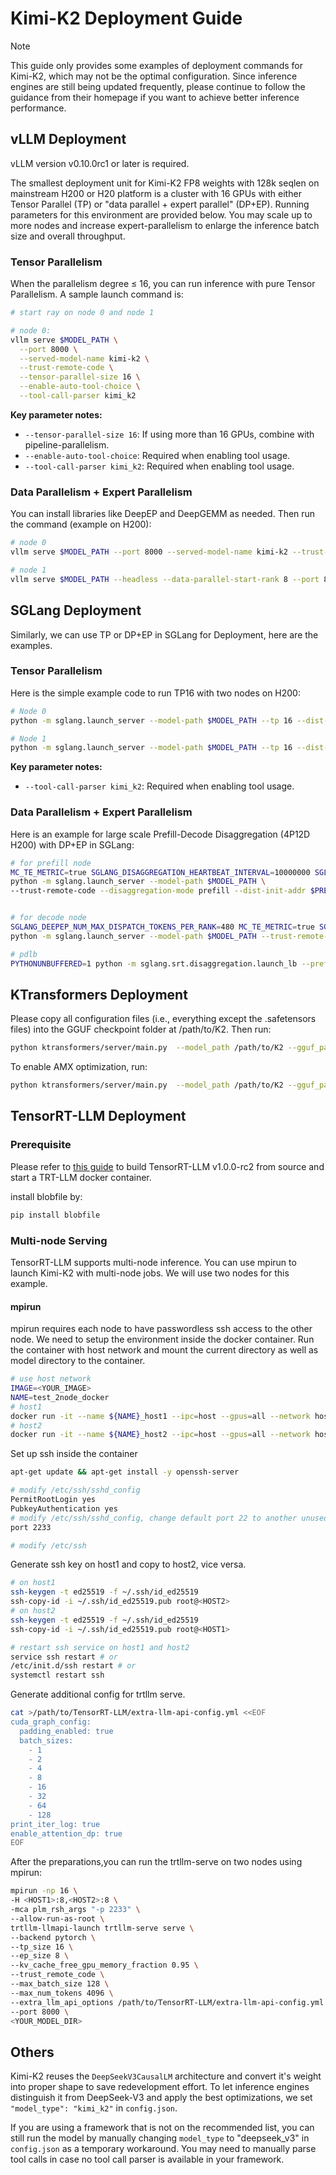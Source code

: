 # Kimi-K2 Deployment Guide

> [!Note]
> This guide only provides some examples of deployment commands for Kimi-K2, which may not be the optimal configuration. Since inference engines are still being updated frequently,  please continue to follow the guidance from their homepage if you want to achieve better inference performance.


## vLLM Deployment
vLLM version v0.10.0rc1 or later is required.

The smallest deployment unit for Kimi-K2 FP8 weights with 128k seqlen on mainstream H200 or H20 platform is a cluster with 16 GPUs with either Tensor Parallel (TP) or "data parallel + expert parallel" (DP+EP).
Running parameters for this environment are provided below. You may scale up to more nodes and increase expert-parallelism to enlarge the inference batch size and overall throughput.

### Tensor Parallelism

When the parallelism degree ≤ 16, you can run inference with pure Tensor Parallelism. A sample launch command is:

``` bash
# start ray on node 0 and node 1

# node 0:
vllm serve $MODEL_PATH \
  --port 8000 \
  --served-model-name kimi-k2 \
  --trust-remote-code \
  --tensor-parallel-size 16 \
  --enable-auto-tool-choice \
  --tool-call-parser kimi_k2
```

**Key parameter notes:**
- `--tensor-parallel-size 16`: If using more than 16 GPUs, combine with pipeline-parallelism.
- `--enable-auto-tool-choice`: Required when enabling tool usage.
- `--tool-call-parser kimi_k2`: Required when enabling tool usage.

### Data Parallelism + Expert Parallelism

You can install libraries like DeepEP and DeepGEMM as needed. Then run the command (example on H200):

``` bash
# node 0
vllm serve $MODEL_PATH --port 8000 --served-model-name kimi-k2 --trust-remote-code --data-parallel-size 16 --data-parallel-size-local 8 --data-parallel-address $MASTER_IP --data-parallel-rpc-port $PORT --enable-expert-parallel --max-num-batched-tokens 8192 --max-num-seqs 256 --gpu-memory-utilization 0.85 --enable-auto-tool-choice --tool-call-parser kimi_k2

# node 1
vllm serve $MODEL_PATH --headless --data-parallel-start-rank 8 --port 8000 --served-model-name kimi-k2 --trust-remote-code --data-parallel-size 16 --data-parallel-size-local 8 --data-parallel-address $MASTER_IP --data-parallel-rpc-port $PORT --enable-expert-parallel --max-num-batched-tokens 8192 --max-num-seqs 256 --gpu-memory-utilization 0.85 --enable-auto-tool-choice --tool-call-parser kimi_k2
```

## SGLang Deployment

Similarly, we can use TP or DP+EP in SGLang for Deployment, here are the examples.


### Tensor Parallelism

Here is the simple example code to run TP16 with two nodes on H200:

``` bash
# Node 0
python -m sglang.launch_server --model-path $MODEL_PATH --tp 16 --dist-init-addr $MASTER_IP:50000 --nnodes 2 --node-rank 0 --trust-remote-code --tool-call-parser kimi_k2

# Node 1
python -m sglang.launch_server --model-path $MODEL_PATH --tp 16 --dist-init-addr $MASTER_IP:50000 --nnodes 2 --node-rank 1 --trust-remote-code --tool-call-parser kimi_k2
```

**Key parameter notes:**
- `--tool-call-parser kimi_k2`: Required when enabling tool usage.

### Data Parallelism + Expert Parallelism

Here is an example for large scale Prefill-Decode Disaggregation (4P12D H200) with DP+EP in SGLang:

``` bash
# for prefill node
MC_TE_METRIC=true SGLANG_DISAGGREGATION_HEARTBEAT_INTERVAL=10000000 SGLANG_DISAGGREGATION_BOOTSTRAP_TIMEOUT=100000 SGLANG_DISAGGREGATION_WAITING_TIMEOUT=100000 PYTHONUNBUFFERED=1 \
python -m sglang.launch_server --model-path $MODEL_PATH \
--trust-remote-code --disaggregation-mode prefill --dist-init-addr $PREFILL_NODE0$:5757 --tp-size 32 --dp-size 32 --enable-dp-attention --host $LOCAL_IP --decode-log-interval 1 --disable-radix-cache --enable-deepep-moe --moe-dense-tp-size 1 --enable-dp-lm-head --disable-shared-experts-fusion --watchdog-timeout 1000000 --enable-two-batch-overlap --disaggregation-ib-device $IB_DEVICE --chunked-prefill-size 131072 --mem-fraction-static 0.85 --deepep-mode normal --ep-dispatch-algorithm dynamic --eplb-algorithm deepseek --max-running-requests 1024 --nnodes 4 --node-rank $RANK --tool-call-parser kimi_k2


# for decode node
SGLANG_DEEPEP_NUM_MAX_DISPATCH_TOKENS_PER_RANK=480 MC_TE_METRIC=true SGLANG_DISAGGREGATION_HEARTBEAT_INTERVAL=10000000 SGLANG_DISAGGREGATION_BOOTSTRAP_TIMEOUT=100000 SGLANG_DISAGGREGATION_WAITING_TIMEOUT=100000 PYTHONUNBUFFERED=1 \
python -m sglang.launch_server --model-path $MODEL_PATH --trust-remote-code --disaggregation-mode decode --dist-init-addr $DECODE_NODE0:5757 --tp-size 96 --dp-size 96 --enable-dp-attention --host $LOCAL_IP --decode-log-interval 1 --context-length 2176 --disable-radix-cache --enable-deepep-moe --moe-dense-tp-size 1 --enable-dp-lm-head --disable-shared-experts-fusion --watchdog-timeout 1000000 --enable-two-batch-overlap --disaggregation-ib-device $IB_DEVICE  --deepep-mode low_latency --mem-fraction-static 0.8 --cuda-graph-bs 480 --max-running-requests 46080 --ep-num-redundant-experts 96 --nnodes 12 --node-rank $RANK --tool-call-parser kimi_k2

# pdlb
PYTHONUNBUFFERED=1 python -m sglang.srt.disaggregation.launch_lb --prefill http://${PREFILL_NODE0}:30000 --decode http://${DECODE_NODE0}:30000
```

## KTransformers Deployment

Please copy all configuration files (i.e., everything except the .safetensors files) into the GGUF checkpoint folder at /path/to/K2. Then run:
``` bash
python ktransformers/server/main.py  --model_path /path/to/K2 --gguf_path /path/to/K2 --cache_lens 30000
```

To enable AMX optimization, run:

``` bash
python ktransformers/server/main.py  --model_path /path/to/K2 --gguf_path /path/to/K2 --cache_lens 30000 --optimize_config_path ktransformers/optimize/optimize_rules/DeepSeek-V3-Chat-fp8-linear-ggml-experts-serve-amx.yaml
```

## TensorRT-LLM Deployment
### Prerequisite
Please refer to [this guide](https://nvidia.github.io/TensorRT-LLM/installation/build-from-source-linux.html) to build TensorRT-LLM v1.0.0-rc2 from source and start a TRT-LLM docker container.

install blobfile by:
```bash
pip install blobfile
```
### Multi-node Serving
TensorRT-LLM supports multi-node inference. You can use mpirun to launch Kimi-K2 with multi-node jobs. We will use two nodes for this example.

#### mpirun
mpirun requires each node to have passwordless ssh access to the other node. We need to setup the environment inside the docker container. Run the container with host network and mount the current directory as well as model directory to the container.

```bash
# use host network
IMAGE=<YOUR_IMAGE>
NAME=test_2node_docker
# host1
docker run -it --name ${NAME}_host1 --ipc=host --gpus=all --network host --privileged --ulimit memlock=-1 --ulimit stack=67108864 -v ${PWD}:/workspace -v <YOUR_MODEL_DIR>:/models/DeepSeek-V3 -w /workspace ${IMAGE}
# host2
docker run -it --name ${NAME}_host2 --ipc=host --gpus=all --network host --privileged --ulimit memlock=-1 --ulimit stack=67108864 -v ${PWD}:/workspace -v <YOUR_MODEL_DIR>:/models/DeepSeek-V3 -w /workspace ${IMAGE}
```

Set up ssh inside the container

```bash
apt-get update && apt-get install -y openssh-server

# modify /etc/ssh/sshd_config
PermitRootLogin yes
PubkeyAuthentication yes
# modify /etc/ssh/sshd_config, change default port 22 to another unused port
port 2233

# modify /etc/ssh
```

Generate ssh key on host1 and copy to host2, vice versa.

```bash
# on host1
ssh-keygen -t ed25519 -f ~/.ssh/id_ed25519
ssh-copy-id -i ~/.ssh/id_ed25519.pub root@<HOST2>
# on host2
ssh-keygen -t ed25519 -f ~/.ssh/id_ed25519
ssh-copy-id -i ~/.ssh/id_ed25519.pub root@<HOST1>

# restart ssh service on host1 and host2
service ssh restart # or
/etc/init.d/ssh restart # or
systemctl restart ssh
```

Generate additional config for trtllm serve.
```bash
cat >/path/to/TensorRT-LLM/extra-llm-api-config.yml <<EOF
cuda_graph_config:
  padding_enabled: true
  batch_sizes:
    - 1
    - 2
    - 4
    - 8
    - 16
    - 32
    - 64
    - 128
print_iter_log: true
enable_attention_dp: true
EOF
```


After the preparations,you can run the trtllm-serve on two nodes using mpirun:

```bash
mpirun -np 16 \
-H <HOST1>:8,<HOST2>:8 \
-mca plm_rsh_args "-p 2233" \
--allow-run-as-root \
trtllm-llmapi-launch trtllm-serve serve \
--backend pytorch \
--tp_size 16 \
--ep_size 8 \
--kv_cache_free_gpu_memory_fraction 0.95 \
--trust_remote_code \
--max_batch_size 128 \
--max_num_tokens 4096 \
--extra_llm_api_options /path/to/TensorRT-LLM/extra-llm-api-config.yml \
--port 8000 \
<YOUR_MODEL_DIR>
```

## Others

Kimi-K2 reuses the `DeepSeekV3CausalLM` architecture and convert it's weight into proper shape to save redevelopment effort. To let inference engines distinguish it from DeepSeek-V3 and apply the best optimizations, we set `"model_type": "kimi_k2"` in `config.json`.

If you are using a framework that is not on the recommended list, you can still run the model by manually changing `model_type` to "deepseek_v3" in `config.json` as a temporary workaround. You may need to manually parse tool calls in case no tool call parser is available in your framework.